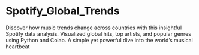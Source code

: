 # Spotify_Global_Trends
Discover how music trends change across countries with this insightful Spotify data analysis. Visualized global hits, top artists, and popular genres using Python and Colab. A simple yet powerful dive into the world’s musical heartbeat

